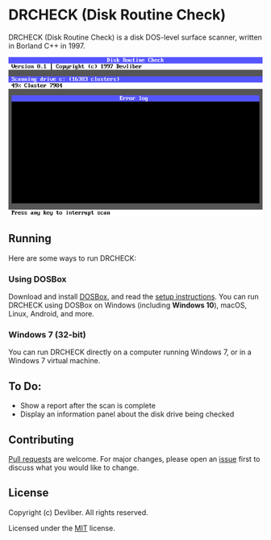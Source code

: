 # DRCHECK (Disk Routine Check)
DRCHECK (Disk Routine Check) is a disk DOS-level surface scanner, written in Borland C++ in 1997.

![Screenshot of DRCHECK running on DOSBox in Windows 10](https://github.com/Devliber/drcheck/blob/master/assets/readme/drcheck-dosbox.png)

## Running

Here are some ways to run DRCHECK:

### Using DOSBox

Download and install [DOSBox](https://www.dosbox.com/), and read the [setup instructions](https://www.dosbox.com/wiki/Basic_Setup_and_Installation_of_DosBox). You can run DRCHECK using DOSBox on Windows (including **Windows 10**), macOS, Linux, Android, and more.

### Windows 7 (32-bit)

You can run DRCHECK directly on a computer running Windows 7, or in a Windows 7 virtual machine.

## To Do:

* Show a report after the scan is complete
* Display an information panel about the disk drive being checked

## Contributing
[Pull requests](https://github.com/Devliber/drcheck/pulls) are welcome. For major changes, please open an [issue](https://github.com/Devliber/drcheck/issues) first to discuss what you would like to change.

## License

Copyright (c) Devliber. All rights reserved.

Licensed under the [MIT](LICENSE) license.
